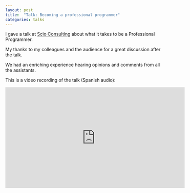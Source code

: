 ```yaml
---
layout: post
title:  "Talk: Becoming a professional programmer"
categories: talks
---
```

I gave a talk at [Scio Consulting](http://www.scio.com.mx) about what it takes to be a Professional Programmer.

My thanks to my colleagues and the audience for a great discussion after the talk.

We had an enriching experience hearing opinions and comments from all the assistants.

This is a video recording of the talk (Spanish audio):

<iframe width="560" height="315" src="https://www.youtube.com/embed/N-u4yJ2rnmA" frameborder="0" allow="accelerometer; autoplay; encrypted-media; gyroscope; picture-in-picture" allowfullscreen></iframe>